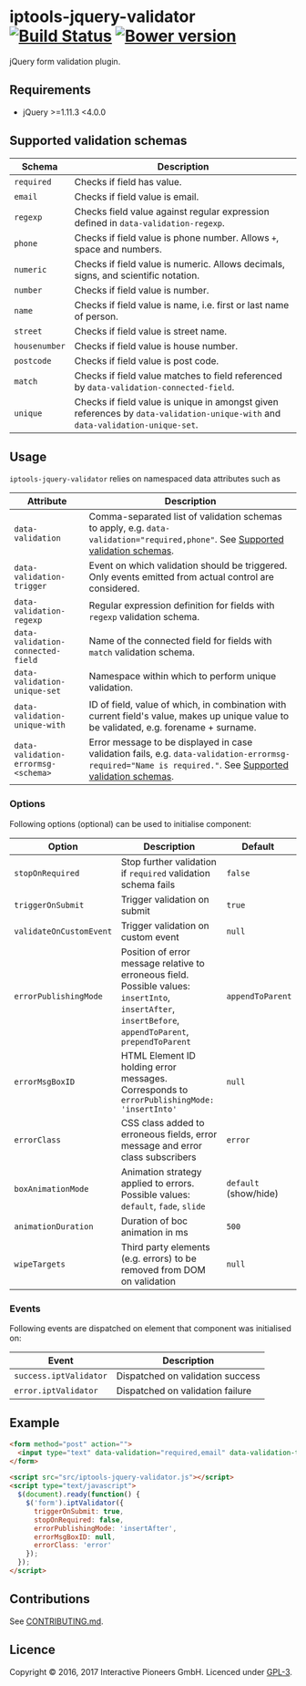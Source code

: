# iptools-jquery-validator [![Build Status](http://img.shields.io/travis/interactive-pioneers/iptools-jquery-validator.svg)](https://travis-ci.org/interactive-pioneers/iptools-jquery-validator) [![Bower version](https://badge.fury.io/bo/iptools-jquery-validator.svg)](http://badge.fury.io/bo/iptools-jquery-validator)

jQuery form validation plugin.

## Requirements

- jQuery >=1.11.3 <4.0.0

## Supported validation schemas

| Schema        | Description                                                                                                                    |
| ---------     | -----------                                                                                                                    |
| `required`    | Checks if field has value.                                                                                                     |
| `email`       | Checks if field value is email.                                                                                                |
| `regexp`      | Checks field value against regular expression defined in `data-validation-regexp`.                                             |
| `phone`       | Checks if field value is phone number. Allows `+`, space and numbers.                                                          |
| `numeric`     | Checks if field value is numeric. Allows decimals, signs, and scientific notation.                                             |
| `number`      | Checks if field value is number.                                                                                               |
| `name`        | Checks if field value is name, i.e. first or last name of person.                                                              |
| `street`      | Checks if field value is street name.                                                                                          |
| `housenumber` | Checks if field value is house number.                                                                                         |
| `postcode`    | Checks if field value is post code.                                                                                            |
| `match`       | Checks if field value matches to field referenced by `data-validation-connected-field`.                                        |
| `unique`      | Checks if field value is unique in amongst given references by `data-validation-unique-with` and `data-validation-unique-set`. |

## Usage

`iptools-jquery-validator` relies on namespaced data attributes such as

| Attribute                           | Description                                                                                                                                                                              |
| ---------                           | -----------                                                                                                                                                                              |
| `data-validation`                   | Comma-separated list of validation schemas to apply, e.g. `data-validation="required,phone"`. See [Supported validation schemas](#supported-validation-schemas).                         |  
| `data-validation-trigger`           | Event on which validation should be triggered. Only events emitted from actual control are considered.                                                                                   |
| `data-validation-regexp`            | Regular expression definition for fields with `regexp` validation schema.                                                                                                                |
| `data-validation-connected-field`   | Name of the connected field for fields with `match` validation schema.                                                                                                                   |
| `data-validation-unique-set`        | Namespace within which to perform unique validation.                                                                                                                                     |
| `data-validation-unique-with`       | ID of field, value of which, in combination with current field's value, makes up unique value to be validated, e.g. forename + surname.                                                  |
| `data-validation-errormsg-<schema>` | Error message to be displayed in case validation fails, e.g. `data-validation-errormsg-required="Name is required."`. See [Supported validation schemas](#supported-validation-schemas). |

### Options

Following options (optional) can be used to initialise component:

| Option                  | Description                                                                                                                                              | Default               |
| ------                  | -----------                                                                                                                                              | -------               |
| `stopOnRequired`        | Stop further validation if `required` validation schema fails                                                                                            | `false`               |
| `triggerOnSubmit`       | Trigger validation on submit                                                                                                                             | `true`                |
| `validateOnCustomEvent` | Trigger validation on custom event                                                                                                                       | `null`                |
| `errorPublishingMode`   | Position of error message relative to erroneous field. Possible values: `insertInto`, `insertAfter`, `insertBefore`, `appendToParent`, `prependToParent` | `appendToParent`      |
| `errorMsgBoxID`         | HTML Element ID holding error messages. Corresponds to `errorPublishingMode: 'insertInto'`                                                               | `null`                |
| `errorClass`            | CSS class added to erroneous fields, error message and error class subscribers                                                                           | `error`               |
| `boxAnimationMode`      | Animation strategy applied to errors. Possible values: `default`, `fade`, `slide`                                                                        | `default` (show/hide) |
| `animationDuration`     | Duration of boc animation in ms                                                                                                                          | `500`                 |
| `wipeTargets`           | Third party elements (e.g. errors) to be removed from DOM on validation                                                                                  | `null`                |

### Events

Following events are dispatched on element that component was initialised on:

| Event                  | Description                      |
| ---------              | -----------                      |
| `success.iptValidator` | Dispatched on validation success |  
| `error.iptValidator`   | Dispatched on validation failure |  

## Example

```html
<form method="post" action="">
  <input type="text" data-validation="required,email" data-validation-trigger="change" data-validation-errormsg-required="Dieses Feld ist ein Pflichtfeld." data-validation-errormsg-email="Bitte geben Sie eine gültige E-Mail-Adresse an.">
</form>

<script src="src/iptools-jquery-validator.js"></script>
<script type="text/javascript">
  $(document).ready(function() {
    $('form').iptValidator({
      triggerOnSubmit: true,
      stopOnRequired: false,
      errorPublishingMode: 'insertAfter',
      errorMsgBoxID: null,
      errorClass: 'error'
    });
  });
</script>
```

## Contributions

See [CONTRIBUTING.md](CONTRIBUTING.md).

## Licence

Copyright © 2016, 2017 Interactive Pioneers GmbH. Licenced under [GPL-3](LICENSE).
